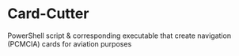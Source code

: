 # Card-Cutter
PowerShell script &amp; corresponding executable that create navigation (PCMCIA) cards for aviation purposes
